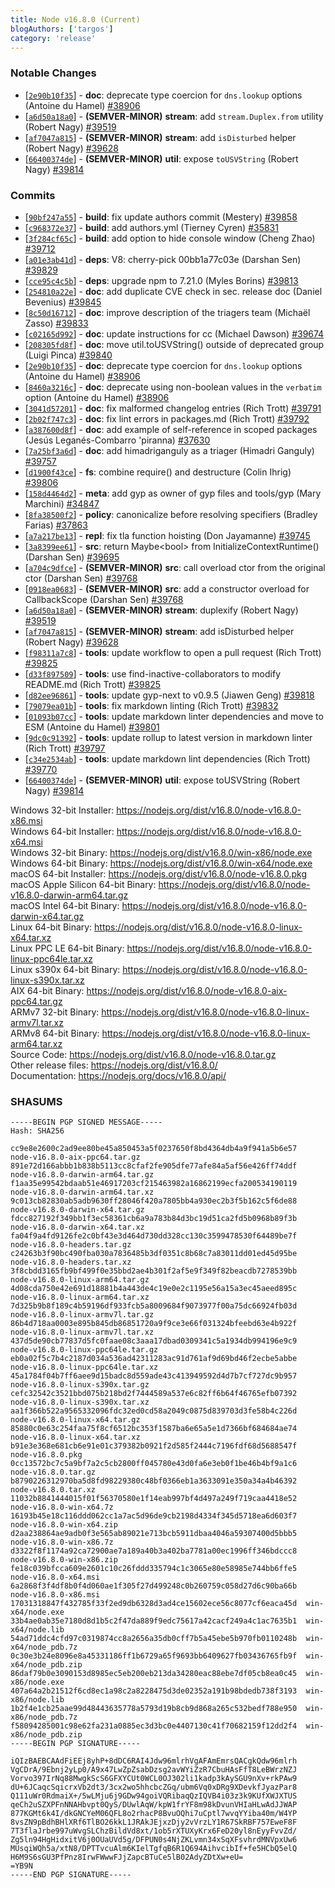 ```yaml
---
title: Node v16.8.0 (Current)
blogAuthors: ['targos']
category: 'release'
---
```


### Notable Changes

- [[`2e90b10f35`](https://github.com/nodejs/node/commit/2e90b10f35)] - **doc**: deprecate type coercion for `dns.lookup` options (Antoine du Hamel) [#38906](https://github.com/nodejs/node/pull/38906)
- [[`a6d50a18a0`](https://github.com/nodejs/node/commit/a6d50a18a0)] - **(SEMVER-MINOR)** **stream**: add `stream.Duplex.from` utility (Robert Nagy) [#39519](https://github.com/nodejs/node/pull/39519)
- [[`af7047a815`](https://github.com/nodejs/node/commit/af7047a815)] - **(SEMVER-MINOR)** **stream**: add `isDisturbed` helper (Robert Nagy) [#39628](https://github.com/nodejs/node/pull/39628)
- [[`66400374de`](https://github.com/nodejs/node/commit/66400374de)] - **(SEMVER-MINOR)** **util**: expose `toUSVString` (Robert Nagy) [#39814](https://github.com/nodejs/node/pull/39814)

### Commits

- [[`90bf247a55`](https://github.com/nodejs/node/commit/90bf247a55)] - **build**: fix update authors commit (Mestery) [#39858](https://github.com/nodejs/node/pull/39858)
- [[`c968372e37`](https://github.com/nodejs/node/commit/c968372e37)] - **build**: add authors.yml (Tierney Cyren) [#35831](https://github.com/nodejs/node/pull/35831)
- [[`3f284cf65c`](https://github.com/nodejs/node/commit/3f284cf65c)] - **build**: add option to hide console window (Cheng Zhao) [#39712](https://github.com/nodejs/node/pull/39712)
- [[`a01e3ab41d`](https://github.com/nodejs/node/commit/a01e3ab41d)] - **deps**: V8: cherry-pick 00bb1a77c03e (Darshan Sen) [#39829](https://github.com/nodejs/node/pull/39829)
- [[`cce95c4c5b`](https://github.com/nodejs/node/commit/cce95c4c5b)] - **deps**: upgrade npm to 7.21.0 (Myles Borins) [#39813](https://github.com/nodejs/node/pull/39813)
- [[`254810a22e`](https://github.com/nodejs/node/commit/254810a22e)] - **doc**: add duplicate CVE check in sec. release doc (Daniel Bevenius) [#39845](https://github.com/nodejs/node/pull/39845)
- [[`8c50d16712`](https://github.com/nodejs/node/commit/8c50d16712)] - **doc**: improve description of the triagers team (Michaël Zasso) [#39833](https://github.com/nodejs/node/pull/39833)
- [[`c02165d992`](https://github.com/nodejs/node/commit/c02165d992)] - **doc**: update instructions for cc (Michael Dawson) [#39674](https://github.com/nodejs/node/pull/39674)
- [[`208305fd8f`](https://github.com/nodejs/node/commit/208305fd8f)] - **doc**: move util.toUSVString() outside of deprecated group (Luigi Pinca) [#39840](https://github.com/nodejs/node/pull/39840)
- [[`2e90b10f35`](https://github.com/nodejs/node/commit/2e90b10f35)] - **doc**: deprecate type coercion for `dns.lookup` options (Antoine du Hamel) [#38906](https://github.com/nodejs/node/pull/38906)
- [[`8460a3216c`](https://github.com/nodejs/node/commit/8460a3216c)] - **doc**: deprecate using non-boolean values in the `verbatim` option (Antoine du Hamel) [#38906](https://github.com/nodejs/node/pull/38906)
- [[`3041d57201`](https://github.com/nodejs/node/commit/3041d57201)] - **doc**: fix malformed changelog entries (Rich Trott) [#39791](https://github.com/nodejs/node/pull/39791)
- [[`2b02f747c3`](https://github.com/nodejs/node/commit/2b02f747c3)] - **doc**: fix lint errors in packages.md (Rich Trott) [#39792](https://github.com/nodejs/node/pull/39792)
- [[`a387600d8f`](https://github.com/nodejs/node/commit/a387600d8f)] - **doc**: add example of self-reference in scoped packages (Jesús Leganés-Combarro 'piranna) [#37630](https://github.com/nodejs/node/pull/37630)
- [[`7a25bf3a6d`](https://github.com/nodejs/node/commit/7a25bf3a6d)] - **doc**: add himadriganguly as a triager (Himadri Ganguly) [#39757](https://github.com/nodejs/node/pull/39757)
- [[`d1900f43ce`](https://github.com/nodejs/node/commit/d1900f43ce)] - **fs**: combine require() and destructure (Colin Ihrig) [#39806](https://github.com/nodejs/node/pull/39806)
- [[`158d4464d2`](https://github.com/nodejs/node/commit/158d4464d2)] - **meta**: add gyp as owner of gyp files and tools/gyp (Mary Marchini) [#34847](https://github.com/nodejs/node/pull/34847)
- [[`8fa38500f2`](https://github.com/nodejs/node/commit/8fa38500f2)] - **policy**: canonicalize before resolving specifiers (Bradley Farias) [#37863](https://github.com/nodejs/node/pull/37863)
- [[`a7a217be13`](https://github.com/nodejs/node/commit/a7a217be13)] - **repl**: fix tla function hoisting (Don Jayamanne) [#39745](https://github.com/nodejs/node/pull/39745)
- [[`3a8399ee61`](https://github.com/nodejs/node/commit/3a8399ee61)] - **src**: return Maybe\<bool\> from InitializeContextRuntime() (Darshan Sen) [#39695](https://github.com/nodejs/node/pull/39695)
- [[`a704c9dfce`](https://github.com/nodejs/node/commit/a704c9dfce)] - **(SEMVER-MINOR)** **src**: call overload ctor from the original ctor (Darshan Sen) [#39768](https://github.com/nodejs/node/pull/39768)
- [[`0918ea0683`](https://github.com/nodejs/node/commit/0918ea0683)] - **(SEMVER-MINOR)** **src**: add a constructor overload for CallbackScope (Darshan Sen) [#39768](https://github.com/nodejs/node/pull/39768)
- [[`a6d50a18a0`](https://github.com/nodejs/node/commit/a6d50a18a0)] - **(SEMVER-MINOR)** **stream**: duplexify (Robert Nagy) [#39519](https://github.com/nodejs/node/pull/39519)
- [[`af7047a815`](https://github.com/nodejs/node/commit/af7047a815)] - **(SEMVER-MINOR)** **stream**: add isDisturbed helper (Robert Nagy) [#39628](https://github.com/nodejs/node/pull/39628)
- [[`f98311a7c8`](https://github.com/nodejs/node/commit/f98311a7c8)] - **tools**: update workflow to open a pull request (Rich Trott) [#39825](https://github.com/nodejs/node/pull/39825)
- [[`d33f897509`](https://github.com/nodejs/node/commit/d33f897509)] - **tools**: use find-inactive-collaborators to modify README.md (Rich Trott) [#39825](https://github.com/nodejs/node/pull/39825)
- [[`d82ee96861`](https://github.com/nodejs/node/commit/d82ee96861)] - **tools**: update gyp-next to v0.9.5 (Jiawen Geng) [#39818](https://github.com/nodejs/node/pull/39818)
- [[`79079ea01b`](https://github.com/nodejs/node/commit/79079ea01b)] - **tools**: fix markdown linting (Rich Trott) [#39832](https://github.com/nodejs/node/pull/39832)
- [[`01093b07cc`](https://github.com/nodejs/node/commit/01093b07cc)] - **tools**: update markdown linter dependencies and move to ESM (Antoine du Hamel) [#39801](https://github.com/nodejs/node/pull/39801)
- [[`9dc0c91392`](https://github.com/nodejs/node/commit/9dc0c91392)] - **tools**: update rollup to latest version in markdown linter (Rich Trott) [#39797](https://github.com/nodejs/node/pull/39797)
- [[`c34e2534ab`](https://github.com/nodejs/node/commit/c34e2534ab)] - **tools**: update markdown lint dependencies (Rich Trott) [#39770](https://github.com/nodejs/node/pull/39770)
- [[`66400374de`](https://github.com/nodejs/node/commit/66400374de)] - **(SEMVER-MINOR)** **util**: expose toUSVString (Robert Nagy) [#39814](https://github.com/nodejs/node/pull/39814)

Windows 32-bit Installer: https://nodejs.org/dist/v16.8.0/node-v16.8.0-x86.msi<br />
Windows 64-bit Installer: https://nodejs.org/dist/v16.8.0/node-v16.8.0-x64.msi<br />
Windows 32-bit Binary: https://nodejs.org/dist/v16.8.0/win-x86/node.exe<br />
Windows 64-bit Binary: https://nodejs.org/dist/v16.8.0/win-x64/node.exe<br />
macOS 64-bit Installer: https://nodejs.org/dist/v16.8.0/node-v16.8.0.pkg<br />
macOS Apple Silicon 64-bit Binary: https://nodejs.org/dist/v16.8.0/node-v16.8.0-darwin-arm64.tar.gz<br />
macOS Intel 64-bit Binary: https://nodejs.org/dist/v16.8.0/node-v16.8.0-darwin-x64.tar.gz<br />
Linux 64-bit Binary: https://nodejs.org/dist/v16.8.0/node-v16.8.0-linux-x64.tar.xz<br />
Linux PPC LE 64-bit Binary: https://nodejs.org/dist/v16.8.0/node-v16.8.0-linux-ppc64le.tar.xz<br />
Linux s390x 64-bit Binary: https://nodejs.org/dist/v16.8.0/node-v16.8.0-linux-s390x.tar.xz<br />
AIX 64-bit Binary: https://nodejs.org/dist/v16.8.0/node-v16.8.0-aix-ppc64.tar.gz<br />
ARMv7 32-bit Binary: https://nodejs.org/dist/v16.8.0/node-v16.8.0-linux-armv7l.tar.xz<br />
ARMv8 64-bit Binary: https://nodejs.org/dist/v16.8.0/node-v16.8.0-linux-arm64.tar.xz<br />
Source Code: https://nodejs.org/dist/v16.8.0/node-v16.8.0.tar.gz<br />
Other release files: https://nodejs.org/dist/v16.8.0/<br />
Documentation: https://nodejs.org/docs/v16.8.0/api/

### SHASUMS

```
-----BEGIN PGP SIGNED MESSAGE-----
Hash: SHA256

cc9e8e2600c2ad9ee80be45a850453a5f0237650f8bd4364db4a9f941a5b6e57  node-v16.8.0-aix-ppc64.tar.gz
891e72d166abbb1b838b5113cc8cfaf2fe905dfe77afe84a5af56e426ff74ddf  node-v16.8.0-darwin-arm64.tar.gz
f1aa35e99542bdaab51e46917203cf215463982a16862199ecfa200534190119  node-v16.8.0-darwin-arm64.tar.xz
9c013cb82830ab5adb9630ff28046f420a7805bb4a930ec2b3f5b162c5f6de88  node-v16.8.0-darwin-x64.tar.gz
fdcc827192f349bb1f3ec58361cb6a9a783b84d3bc19d51ca2fd5b0968b89f3b  node-v16.8.0-darwin-x64.tar.xz
fa04f9a4fd9126fe2c0bf43e3d464d730dd328cc130c3599478530f64489be7f  node-v16.8.0-headers.tar.gz
c24263b3f90bc490fba030a7836485b3df0351c8b68c7a83011dd01ed45d95be  node-v16.8.0-headers.tar.xz
3f8cbdd3165fb9bf499f0e35bbd2ae4b301f2af5e9f349f82beacdb7278539bb  node-v16.8.0-linux-arm64.tar.gz
4d08cda750e42e691d18881b4a443de4c19e0e2c1195e56a15a3ec45aeed895c  node-v16.8.0-linux-arm64.tar.xz
7d325b9b8f189c4b59196df933fcb5a8009684f9073977f00a75dc66924fb03d  node-v16.8.0-linux-armv7l.tar.gz
86b4d718aa0003e895b845db86851720a9f9ce3e66f031324bfeebd63e4b922f  node-v16.8.0-linux-armv7l.tar.xz
437d5de90cb77837d5fc0faae08c3aaa17dbad0309341c5a1934db994196e9c9  node-v16.8.0-linux-ppc64le.tar.gz
eb0a02f5c7b4c2187d034a536ad42311283ac91d761af9d69bd46f2ecbe5abbe  node-v16.8.0-linux-ppc64le.tar.xz
45a1784f04b7ff6aee9d15badc8d559ade43c413949592d4d7b7cf727dc9b957  node-v16.8.0-linux-s390x.tar.gz
cefc32542c3521bbd075b218bd2f7444589a537e6c82ff6b64f46765efb07392  node-v16.8.0-linux-s390x.tar.xz
aa1f366b522a9565332096fdc32ed0cd58a2049c0875d839703d3fe58b4c226d  node-v16.8.0-linux-x64.tar.gz
85880c0e63c254faa75f8cf6512bc353f1587ba6e65a5e1d7366bf684684ae74  node-v16.8.0-linux-x64.tar.xz
b91e3e368e681cb6e91e01c379382b0921f2d585f2444c7196fdf68d5688547f  node-v16.8.0.pkg
0cc13572bc7c5a9bf7a2c5cb2800ff045780e43d0fa6e3eb0f1be46b4bf9a1c6  node-v16.8.0.tar.gz
b8790226312970ba5d8fd98229380c48bf0366eb1a3633091e350a34a4b46392  node-v16.8.0.tar.xz
11032b8841444015f01f56370580e1f14eab997bf4d497a249f719caa4418e52  node-v16.8.0-win-x64.7z
16193b45e18c116ddd062cc1a7ac5d96de9cb2198d4334f345d5718ea6d603f7  node-v16.8.0-win-x64.zip
d2aa238864ae9adb0f3e565ab89021e713bcb5911dbaa4046a59307400d5bbb5  node-v16.8.0-win-x86.7z
d3322f8f1174a92ca72900ae7a189a40b3a402ba7781a00ec1996ff346bdccc8  node-v16.8.0-win-x86.zip
fe18c039bfcca609e2601c10c26fddd335794c1c3065e80e58985e744bb6ffe5  node-v16.8.0-x64.msi
6a2868f3f4df8b0f4d060ae1f305f27d499248c0b260759c058d27d6c90ba66b  node-v16.8.0-x86.msi
17031318847f432785f33f2ed9db6328d3ad4ce15602ece56c8077cf6eaca45d  win-x64/node.exe
33b4ae0ab35e7180d8d1b5c2f47da889f9edc75617a42cacf249a4c1ac7635b1  win-x64/node.lib
54ad71ddc4cfd97c0319874cc8a2656a35db0cff7b5a45ebe5b970fb0110248b  win-x64/node_pdb.7z
0c30e3b24e8096e8a45331186ff1b6729a65f9693bb6409627fb03436765fb9f  win-x64/node_pdb.zip
86daf79b0e3090153d8985ec5eb200eb213da34280eac88ebe7df05cb8ea0c45  win-x86/node.exe
407a64a2b21512f6cd8ec1a98c2a8228475d3de02352a191b98bdedb738f3193  win-x86/node.lib
1b2f4e1cb25aae99d48443635778a5793d19b8cb9d868a265c532bedf788e950  win-x86/node_pdb.7z
f58094285001c98e62fa231a0885ec3d3bc0e4407130c41f70682159f12dd2f4  win-x86/node_pdb.zip
-----BEGIN PGP SIGNATURE-----

iQIzBAEBCAAdFiEEj8yhP+8dDC6RAI4Jdw96mlrhVgAFAmEmrsQACgkQdw96mlrh
VgCDrA/9Ebnj2yLp0/A9x47LwZpZsabDzsg2avWYiZzR7CbuHAsFfT8LeBWrzNZJ
Vorvo397IrNq88MwgkScS6GFXYCUt0WCL0OJ302li1kadp3kAySGU9nXv+rkPAw9
dU+6JCaqcSqicrxVb2dt3/3cx2wo5hhcbcZGq/ubm6Vq0xDRg9XDevkfJyazPar8
Q111uWr0RdmaiX+/5wLMju6j9GDw94goiVQRibaqQzIQVB4i03z3k9KUfXWJXTUS
qeCh2uSZXPFnNNAHbvpt0QyS/DUwlAqW/kpW1frYF8m98kDvunVHIaHLwAdJJWAP
877KGMt6k4I/dkGNCYeM06QFL8o2rhacP8BvuOQhi7uCptl7wvqYYiba40m/W4YP
8vsZN9pBdhBHlXRf6TlBO26kkL1JRAkJEjxzDjy2vVrzLY1R67SkRBF757EweF8F
7T3flaJrbe997uWvgSLChzBildVd8xt/1ob5rXTUXyKrx6FeD20yl8nEyyFvvZd/
Zg5ln94HgHidxitV6j0OUaUVd5g/DFPUN0s4NjZKLvmn34xSqXFsvhrdMNVpxUw6
MUsqiWQh5a/xtN8/DPTTvcuAlm6KIelTgfqB6R1Q694AihvcibIf+fe5HCbQ5elQ
H6M9S6sGU3PfPnz8IrwFWwwFJjZapcBTuCe5lB02AdyZDtXw+eU=
=YB9N
-----END PGP SIGNATURE-----

```
